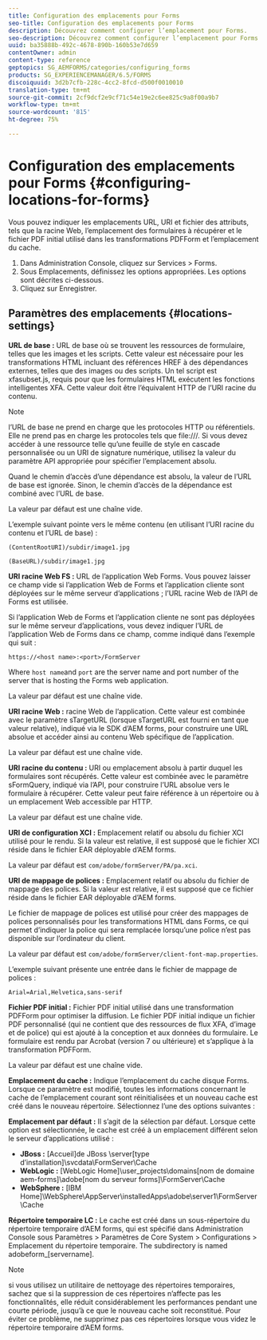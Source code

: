 ```yaml
---
title: Configuration des emplacements pour Forms
seo-title: Configuration des emplacements pour Forms
description: Découvrez comment configurer l’emplacement pour Forms.
seo-description: Découvrez comment configurer l’emplacement pour Forms.
uuid: ba35888b-492c-4678-890b-160b53e7d659
contentOwner: admin
content-type: reference
geptopics: SG_AEMFORMS/categories/configuring_forms
products: SG_EXPERIENCEMANAGER/6.5/FORMS
discoiquuid: 3d2b7cfb-228c-4cc2-8fcd-d500f0010010
translation-type: tm+mt
source-git-commit: 2cf9dcf2e9cf71c54e19e2c6ee825c9a8f00a9b7
workflow-type: tm+mt
source-wordcount: '815'
ht-degree: 75%

---
```



# Configuration des emplacements pour Forms {#configuring-locations-for-forms}

Vous pouvez indiquer les emplacements URL, URI et fichier des attributs, tels que la racine Web, l’emplacement des formulaires à récupérer et le fichier PDF initial utilisé dans les transformations PDFForm et l’emplacement du cache.

1. Dans Administration Console, cliquez sur Services > Forms.
1. Sous Emplacements, définissez les options appropriées. Les options sont décrites ci-dessous.
1. Cliquez sur Enregistrer.

## Paramètres des emplacements {#locations-settings}

**URL de base :** URL de base où se trouvent les ressources de formulaire, telles que les images et les scripts. Cette valeur est nécessaire pour les transformations HTML incluant des références HREF à des dépendances externes, telles que des images ou des scripts. Un tel script est xfasubset.js, requis pour que les formulaires HTML exécutent les fonctions intelligentes XFA. Cette valeur doit être l’équivalent HTTP de l’URI racine du contenu.

>[!NOTE]
>
>l’URL de base ne prend en charge que les protocoles HTTP ou référentiels. Elle ne prend pas en charge les protocoles tels que file:///. Si vous devez accéder à une ressource telle qu’une feuille de style en cascade personnalisée ou un URI de signature numérique, utilisez la valeur du paramètre API appropriée pour spécifier l’emplacement absolu.

Quand le chemin d’accès d’une dépendance est absolu, la valeur de l’URL de base est ignorée. Sinon, le chemin d’accès de la dépendance est combiné avec l’URL de base.

La valeur par défaut est une chaîne vide.

L’exemple suivant pointe vers le même contenu (en utilisant l’URI racine du contenu et l’URL de base) :

`(ContentRootURI)/subdir/image1.jpg`

`(BaseURL)/subdir/image1.jpg`

**URI racine Web FS :** URL de l’application Web Forms. Vous pouvez laisser ce champ vide si l’application Web de Forms et l’application cliente sont déployées sur le même serveur d’applications ; l’URL racine Web de l’API de Forms est utilisée.

Si l’application Web de Forms et l’application cliente ne sont pas déployées sur le même serveur d’applications, vous devez indiquer l’URL de l’application Web de Forms dans ce champ, comme indiqué dans l’exemple qui suit :

`https://<host name>:<port>/FormServer`

Where `host name`and `port` are the server name and port number of the server that is hosting the Forms web application.

La valeur par défaut est une chaîne vide.

**URI racine Web :** racine Web de l’application. Cette valeur est combinée avec le paramètre sTargetURL (lorsque sTargetURL est fourni en tant que valeur relative), indiqué via le SDK d’AEM forms, pour construire une URL absolue et accéder ainsi au contenu Web spécifique de l’application.

La valeur par défaut est une chaîne vide.

**URI racine du contenu :** URI ou emplacement absolu à partir duquel les formulaires sont récupérés. Cette valeur est combinée avec le paramètre sFormQuery, indiqué via l’API, pour construire l’URL absolue vers le formulaire à récupérer. Cette valeur peut faire référence à un répertoire ou à un emplacement Web accessible par HTTP.

La valeur par défaut est une chaîne vide.

**URI de configuration XCI :** Emplacement relatif ou absolu du fichier XCI utilisé pour le rendu. Si la valeur est relative, il est supposé que le fichier XCI réside dans le fichier EAR déployable d’AEM forms.

La valeur par défaut est `com/adobe/formServer/PA/pa.xci`.

**URI de mappage de polices :** Emplacement relatif ou absolu du fichier de mappage des polices. Si la valeur est relative, il est supposé que ce fichier réside dans le fichier EAR déployable d’AEM forms.

Le fichier de mappage de polices est utilisé pour créer des mappages de polices personnalisés pour les transformations HTML dans Forms, ce qui permet d’indiquer la police qui sera remplacée lorsqu’une police n’est pas disponible sur l’ordinateur du client.

La valeur par défaut est `com/adobe/formServer/client-font-map.properties`.

L’exemple suivant présente une entrée dans le fichier de mappage de polices :

`Arial=Arial,Helvetica,sans-serif`

**Fichier PDF initial :** Fichier PDF initial utilisé dans une transformation PDFForm pour optimiser la diffusion. Le fichier PDF initial indique un fichier PDF personnalisé (qui ne contient que des ressources de flux XFA, d’image et de police) qui est ajouté à la conception et aux données du formulaire. Le formulaire est rendu par Acrobat (version 7 ou ultérieure) et s’applique à la transformation PDFForm.

La valeur par défaut est une chaîne vide.

**Emplacement du cache :** Indique l’emplacement du cache disque Forms. Lorsque ce paramètre est modifié, toutes les informations concernant le cache de l’emplacement courant sont réinitialisées et un nouveau cache est créé dans le nouveau répertoire. Sélectionnez l’une des options suivantes :

**Emplacement par défaut :** Il s’agit de la sélection par défaut. Lorsque cette option est sélectionnée, le cache est créé à un emplacement différent selon le serveur d’applications utilisé :

* **JBoss :** [Accueil]de JBoss \server\[type d’installation]\svcdata\FormServer\Cache
* **WebLogic :** [WebLogic Home]\user_projects\domains\[nom de domaine aem-forms]\adobe\[nom du serveur forms]\FormServer\Cache
* **WebSphere :** [IBM Home]\WebSphere\AppServer\installedApps\adobe\server1\FormServer\Cache

**Répertoire temporaire LC :** Le cache est créé dans un sous-répertoire du répertoire temporaire d’AEM forms, qui est spécifié dans Administration Console sous Paramètres > Paramètres de Core System > Configurations > Emplacement du répertoire temporaire. The subdirectory is named adobeform_[servername].

>[!NOTE]
>
>si vous utilisez un utilitaire de nettoyage des répertoires temporaires, sachez que si la suppression de ces répertoires n’affecte pas les fonctionnalités, elle réduit considérablement les performances pendant une courte période, jusqu’à ce que le nouveau cache soit reconstitué. Pour éviter ce problème, ne supprimez pas ces répertoires lorsque vous videz le répertoire temporaire d’AEM forms.

